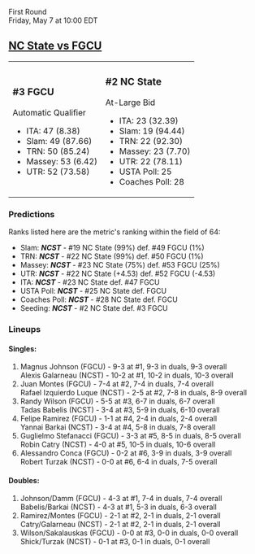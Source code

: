 First Round  
Friday, May 7 at 10:00 EDT
## [NC State vs FGCU](https://www.ncaa.com/game/5833383) 

<table><tr><td>  

### #3 FGCU  

Automatic Qualifier  
- ITA: 47 (8.38)  
- Slam: 49 (87.66)  
- TRN: 50 (85.24)  
- Massey: 53 (6.42)  
- UTR: 52 (73.58)  

</td><td>  

### #2 NC State  

At-Large Bid  
- ITA: 23 (32.39)  
- Slam: 19 (94.44)  
- TRN: 22 (92.30)  
- Massey: 23 (7.70)  
- UTR: 22 (78.11)  
- USTA Poll: 25  
- Coaches Poll: 28  

</td></tr></table>  

 ### Predictions  

Ranks listed here are the metric's ranking within the field of 64:  
- Slam: ***NCST*** - #19 NC State (99%) def. #49 FGCU (1%)  
- TRN: ***NCST*** - #22 NC State (99%) def. #50 FGCU (1%)  
- Massey: ***NCST*** - #23 NC State (75%) def. #53 FGCU (25%)  
- UTR: ***NCST*** - #22 NC State (+4.53) def. #52 FGCU (-4.53)  
- ITA: ***NCST*** - #23 NC State def. #47 FGCU  
- USTA Poll: ***NCST*** - #25 NC State def. FGCU  
- Coaches Poll: ***NCST*** - #28 NC State def. FGCU  
- Seeding: ***NCST*** - #2 NC State def. #3 FGCU  

 ### Lineups  

 #### Singles:  
1. Magnus Johnson (FGCU) - 9-3 at #1, 9-3 in duals, 9-3 overall  
  Alexis Galarneau (NCST) - 10-2 at #1, 10-2 in duals, 10-3 overall
2. Juan Montes (FGCU) - 7-4 at #2, 7-4 in duals, 7-4 overall  
  Rafael Izquierdo Luque (NCST) - 2-5 at #2, 7-8 in duals, 8-9 overall
3. Randy Wilson (FGCU) - 5-5 at #3, 6-7 in duals, 6-7 overall  
  Tadas Babelis (NCST) - 3-4 at #3, 5-9 in duals, 6-10 overall
4. Felipe Ramirez (FGCU) - 1-1 at #4, 2-4 in duals, 2-4 overall  
  Yannai Barkai (NCST) - 3-4 at #4, 5-8 in duals, 7-8 overall
5. Guglielmo Stefanacci (FGCU) - 3-3 at #5, 8-5 in duals, 8-5 overall  
  Robin Catry (NCST) - 4-0 at #5, 10-5 in duals, 10-6 overall
6. Alessandro Conca (FGCU) - 0-2 at #6, 3-9 in duals, 3-9 overall  
  Robert Turzak (NCST) - 0-0 at #6, 6-4 in duals, 7-5 overall

 #### Doubles:  
1. Johnson/Damm (FGCU) - 4-3 at #1, 7-4 in duals, 7-4 overall  
  Babelis/Barkai (NCST) - 4-3 at #1, 5-3 in duals, 6-3 overall
2. Ramirez/Montes (FGCU) - 2-1 at #2, 2-1 in duals, 2-1 overall  
  Catry/Galarneau (NCST) - 2-1 at #2, 2-1 in duals, 2-1 overall
3. Wilson/Sakalauskas (FGCU) - 0-0 at #3, 0-0 in duals, 0-0 overall  
  Shick/Turzak (NCST) - 0-1 at #3, 0-1 in duals, 0-1 overall